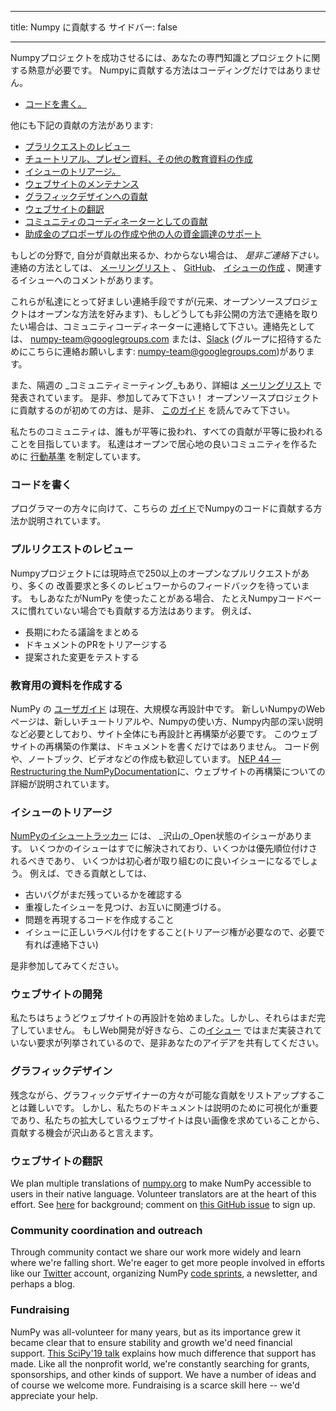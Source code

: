 - - -
title: Numpy に貢献する サイドバー: false
- - -

Numpyプロジェクトを成功させるには、あなたの専門知識とプロジェクトに関する熱意が必要です。 Numpyに貢献する方法はコーディングだけではありません。

- [コードを書く。](#writing-code)

他にも下記の貢献の方法があります:

- [プラリクエストのレビュー](#reviewing-pull-requests)
- [チュートリアル、プレゼン資料、その他の教育資料の作成](#developing-educational-materials)
- [イシューのトリアージ。](#issue-triaging)
- [ウェブサイトのメンテナンス](#website-development)
- [グラフィックデザインへの貢献](#graphic-design)
- [ウェブサイトの翻訳](#translating-website-content)
- [コミュニティのコーディネーターとしての貢献](#community-coordination-and-outreach)
- [助成金のプロポーザルの作成や他の人の資金調達のサポート](#fundraising)

もしどの分野で, 自分が貢献出来るか、わからない場合は、 _是非ご連絡下さい。_ 連絡の方法としては、 [メーリングリスト](https://mail.python.org/mailman/listinfo/numpy-discussion) 、 [GitHub](http://github.com/numpy/numpy)、 [イシューの作成](https://github.com/numpy/numpy/issues) 、関連するイシューへのコメントがあります。

これらが私達にとって好ましい連絡手段ですが(元来、オープンソースプロジェクトはオープンな方法を好みます)、もしどうしても非公開の方法で連絡を取りたい場合は、コミュニティコーディネーターに連絡して下さい。連絡先としては、 <numpy-team@googlegroups.com> または、[Slack](https://numpy-team.slack.com) (グループに招待するためにこちらに連絡お願いします: <numpy-team@googlegroups.com>)があります。

また、隔週の _コミュニティミーティング_もあり、詳細は [メーリングリスト](https://mail.python.org/mailman/listinfo/numpy-discussion) で発表されています。 是非、参加してみて下さい！ オープンソースプロジェクトに貢献するのが初めての方は、是非、 [このガイド](https://opensource.guide/how-to-contribute/) を読んでみて下さい。

私たちのコミュニティは、誰もが平等に扱われ、すべての貢献が平等に扱われることを目指しています。 私達はオープンで居心地の良いコミュニティを作るために [行動基準](/code-of-conduct) を制定しています。

### コードを書く

プログラマーの方々に向けて、こちらの [ガイド](https://numpy.org/devdocs/dev/index.html#development-process-summary)でNumpyのコードに貢献する方法か説明されています。

### プルリクエストのレビュー
Numpyプロジェクトには現時点で250以上のオープンなプルリクエストがあり、多くの 改善要求と多くのレビュワーからのフィードバックを待っています。 もしあなたがNumPy を使ったことがある場合、 たとえNumpyコードベースに慣れていない場合でも貢献する方法はあります。 例えば、
* 長期にわたる議論をまとめる
* ドキュメントのPRをトリアージする
* 提案された変更をテストする


### 教育用の資料を作成する

NumPy の [ユーザガイド](https://numpy.org/devdocs) は現在、大規模な再設計中です。 新しいNumpyのWebページは、新しいチュートリアルや、Numpyの使い方、Numpy内部の深い説明など必要としており、サイト全体にも再設計と再構築が必要です。 このウェブサイトの再構築の作業は、ドキュメントを書くだけではありません。 コード例や、ノートブック、ビデオなどの作成も歓迎しています。 [NEP 44 — Restructuring the NumPyDocumentation](https://numpy.org/neps/nep-0044-restructuring-numpy-docs.html)に、ウェブサイトの再構築についての詳細が説明されています。


### イシューのトリアージ

[NumPyのイシュートラッカー](https://github.com/numpy/numpy/issues) には、 _沢山の_Open状態のイシューがあります。 いくつかのイシューはすでに解決されており、いくつかは優先順位付けされるべきであり、 いくつかは初心者が取り組むのに良いイシューになるでしょう。  例えば、できる貢献としては、

* 古いバグがまだ残っているかを確認する
* 重複したイシューを見つけ、お互いに関連づける。
* 問題を再現するコードを作成すること
* イシューに正しいラベル付けをすること(トリアージ権が必要なので、必要で有れば連絡下さい)

是非参加してみてください。


### ウェブサイトの開発

私たちはちょうどウェブサイトの再設計を始めました。しかし、それらはまだ完了していません。 もしWeb開発が好きなら、この[イシュー](https://github.com/numpy/numpy.org/issues?q=is%3Aissue+is%3Aopen+label%3Adesign) ではまだ実装されていない要求が列挙されているので、是非あなたのアイデアを共有してください。


### グラフィックデザイン

残念ながら、グラフィックデザイナーの方々が可能な貢献をリストアップすることは難しいです。 しかし、私たちのドキュメントは説明のために可視化が重要であり、私たちの拡大しているウェブサイトは良い画像を求めていることから、 貢献する機会が沢山あると言えます。


### ウェブサイトの翻訳

We plan multiple translations of [numpy.org](https://numpy.org) to make NumPy accessible to users in their native language. Volunteer translators are at the heart of this effort.  See [here](https://numpy.org/neps/nep-0028-website-redesign.html#translation-multilingual-i18n) for background; comment on [this GitHub issue](https://github.com/numpy/numpy.org/issues/55) to sign up.


### Community coordination and outreach

Through community contact we share our work more widely and learn where we're falling short. We're eager to get more people involved in efforts like our [Twitter](https://twitter.com/numpy_team) account, organizing NumPy [code sprints](https://scisprints.github.io/), a newsletter, and perhaps a blog.

### Fundraising

NumPy was all-volunteer for many years, but as its importance grew it became clear that to ensure stability and growth we'd need financial support. [This SciPy'19 talk](https://www.youtube.com/watch?v=dBTJD_FDVjU) explains how much difference that support has made. Like all the nonprofit world, we're constantly searching for grants, sponsorships, and other kinds of support. We have a number of ideas and of course we welcome more. Fundraising is a scarce skill here  -- we'd appreciate your help.

